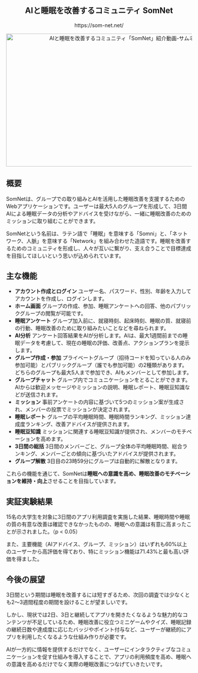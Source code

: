 <div align="center">
  <h2>AIと睡眠を改善するコミュニティ SomNet</h2>
  <p>https://som-net.net/</p>

  <a href="https://www.youtube.com/watch?v=WlOwan4SMek">
    <img src="https://github.com/user-attachments/assets/3a82677f-d9ef-4b5a-bc6e-abd86f1acd9d" alt="AIと睡眠を改善するコミュニティ「SomNet」紹介動画-サムネイル" width="640" height="360">
  </a>
</div>

## 概要
SomNetは、グループでの取り組みとAIを活用した睡眠改善を支援するためのWebアプリケーションです。ユーザーは最大5人のグループを形成して、3日間AIによる睡眠データの分析やアドバイスを受けながら、一緒に睡眠改善のためのミッションに取り組むことができます。

SomNetという名前は、ラテン語で「睡眠」を意味する「Somni」と、「ネットワーク、人脈」を意味する「Network」を組み合わせた造語です。睡眠を改善するためのコミュニティを形成し、人々が互いに繋がり、支え合うことで目標達成を目指してほしいという思いが込められています。

## 主な機能
- **アカウント作成とログイン** ユーザー名、パスワード、性別、年齢を入力してアカウントを作成し、ログインします。
- **ホーム画面** グループの作成、参加、睡眠アンケートへの回答、他のパブリックグループの閲覧が可能です。
- **睡眠アンケート** グループ加入前に、就寝時刻、起床時刻、睡眠の質、就寝前の行動、睡眠改善のために取り組みたいことなどを尋ねられます。
- **AI分析** アンケート回答結果をAIが分析します。AIは、最大1週間前までの睡眠データを考慮して、現在の睡眠の評価、改善点、アクションプランを提示します。
- **グループ作成・参加** プライベートグループ（招待コードを知っている人のみ参加可能）とパブリックグループ（誰でも参加可能）の2種類があります。どちらのグループも最大5人まで参加でき、AIもメンバーとして参加します。
- **グループチャット** グループ内でコミュニケーションをとることができます。AIからは歓迎メッセージやミッションの説明、睡眠レポート、睡眠豆知識などが送信されます。
- **ミッション** 事前アンケートの内容に基づいて5つのミッション案が生成され、メンバーの投票でミッションが決定されます。
- **睡眠レポート** グループの平均睡眠時間、睡眠時間ランキング、ミッション達成度ランキング、改善アドバイスが提供されます。
- **睡眠豆知識** ミッションに関連する睡眠豆知識が提供され、メンバーのモチベーションを高めます。
- **3日間の総括** 3日間のメンバーごと、グループ全体の平均睡眠時間、総合ランキング、メンバーごとの傾向に基づいたアドバイスが提供されます。
- **グループ解散** 3日目の23時59分にグループは自動的に解散となります。

これらの機能を通じて、SomNetは**睡眠への意識を高め、睡眠改善のモチベーションを維持・向上**させることを目指しています。

## 実証実験結果
15名の大学生を対象に3日間のアプリ利用調査を実施した結果、睡眠時間や睡眠の質の有意な改善は確認できなかったものの、睡眠への意識は有意に高まったことが示されました。（p < 0.05）

また、主要機能（AIアドバイス、グループ、ミッション）はいずれも60%以上のユーザーから高評価を得ており、特にミッション機能は71.43%と最も高い評価を得ました。

## 今後の展望
3日間という期間は睡眠を改善するには短すぎるため、次回の調査では少なくとも2〜3週間程度の期間を設けることが望ましいです。

しかし、現状では2日、3日と継続してアプリを開きたくなるような魅力的なコンテンツが不足しているため、睡眠改善に役立つミニゲームやクイズ、睡眠記録の継続日数や達成度に応じたバッジやポイント付与など、ユーザーが継続的にアプリを利用したくなるような仕組み作りが必要です。

AIが一方的に情報を提供するだけでなく、ユーザーにインタラクティブなコミュニケーションを促す仕組みを導入することで、アプリの利用頻度を高め、睡眠への意識を高めるだけでなく実際の睡眠改善につなげていきたいです。
